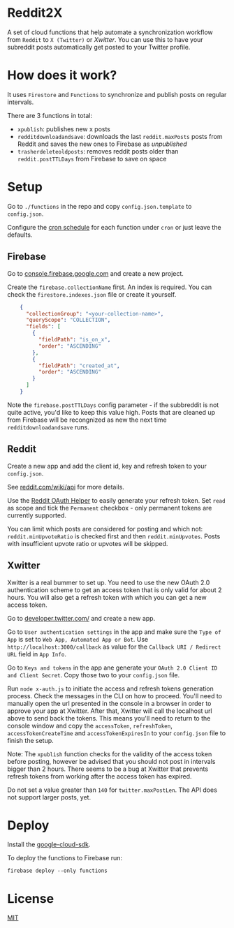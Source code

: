 Reddit2X
==========================

A set of cloud functions that help automate a synchronization workflow from `Reddit` to `X (Twitter)` or _Xwitter_. You can use this to have your subreddit posts automatically get posted to your Twitter profile.
# How does it work?

It uses `Firestore` and `Functions` to synchronize and publish posts on regular intervals.

There are 3 functions in total:

  - `xpublish`: publishes new x posts
  - `redditdownloadandsave`: downloads the last `reddit.maxPosts` posts from Reddit and saves the new ones to Firebase as *unpublished*
  - `trasherdeleteoldposts`: removes reddit posts older than `reddit.postTTLDays` from Firebase to save on space

# Setup

Go to `./functions` in the repo and copy `config.json.template` to `config.json`.

Configure the [cron schedule](https://crontab.guru) for each function under `cron` or just leave the defaults.

## Firebase

Go to [console.firebase.google.com](https://console.firebase.google.com) and create a new project.

Create the `firebase.collectionName` first. An index is required. You can check the `firestore.indexes.json` file or create it yourself.

```json
    {
      "collectionGroup": "<your-collection-name>",
      "queryScope": "COLLECTION",
      "fields": [
        {
          "fieldPath": "is_on_x",
          "order": "ASCENDING"
        },
        {
          "fieldPath": "created_at",
          "order": "ASCENDING"
        }
      ]
    }
```

Note the `firebase.postTTLDays` config parameter - if the subbreddit is not quite active, you'd like to keep this value high.
Posts that are cleaned up from Firebase will be recongnized as new the next time `redditdownloadandsave` runs.

## Reddit

Create a new app and add the client id, key and refresh token to your `config.json`.

See [reddit.com/wiki/api](https://www.reddit.com/wiki/api/) for more details.

Use the [Reddit OAuth Helper](https://not-an-aardvark.github.io/reddit-oauth-helper/) to easily generate your refresh token. Set `read` as scope and tick the `Permanent` checkbox - only permanent tokens are currently supported.

You can limit which posts are considered for posting and which not: `reddit.minUpvoteRatio` is checked first and then `reddit.minUpvotes`. Posts with insufficient upvote ratio or upvotes will be skipped.

## Xwitter

Xwitter is a real bummer to set up. You need to use the new OAuth 2.0 authentication scheme to get an access token that is only valid for about 2 hours. You will also get a refresh token with which you can get a new access token. 

Go to [developer.twitter.com/](https://developer.twitter.com/) and create a new app. 

Go to `User authentication settings` in the app and make sure the `Type of App` is set to `Web App, Automated App or Bot`. Use `http://localhost:3000/callback` as value for the `Callback URI / Redirect URL` field in `App Info`.

Go to `Keys and tokens` in the app ane generate your `OAuth 2.0 Client ID and Client Secret`. Copy those two to your `config.json` file.

Run `node x-auth.js` to initiate the access and refresh tokens generation process. Check the messages in the CLI on how to proceed. You'll need to manually open the url presented in the console in a browser in order to approve your app at Xwitter. After that, Xwitter will call the localhost url above to send back the tokens. This means you'll need to return to the console window and copy the `accessToken`, `refreshToken`, `accessTokenCreateTime` and `accessTokenExpiresIn` to your `config.json` file to finish the setup.

Note: The `xpublish` function checks for the validity of the access token before posting, however be advised that you should not post in intervals bigger than 2 hours. There seems to be a bug at Xwitter that prevents refresh tokens from working after the access token has expired.

Do not set a value greater than `140` for `twitter.maxPostLen`. The API does not support larger posts, yet.

# Deploy

Install the [google-cloud-sdk](https://cloud.google.com/sdk).

To deploy the functions to Firebase run:

    firebase deploy --only functions

# License

[MIT](LICENSE)
